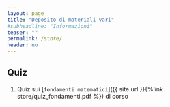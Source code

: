 ```yaml
---
layout: page
title: "Deposito di materiali vari"
#subheadline: "Informazioni"
teaser: ""
permalink: /store/
header: no
---
```


## Quiz

1. Quiz sui [`fondamenti matematici`]({{ site.url }}{%link store/quiz_fondamenti.pdf %})  dl corso
